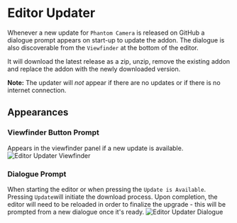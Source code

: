 
# Editor Updater
Whenever a new update for `Phantom Camera` is released on GitHub a dialogue prompt appears on start-up to update the addon.
The dialogue is also discoverable from the `Viewfinder` at the bottom of the editor.

It will download the latest release as a zip, unzip, remove the existing addon and replace the addon with the newly downloaded version.

**Note:** The updater will _not_ appear if there are no updates or if there is no internet connection. 

## Appearances

### Viewfinder Button Prompt
Appears in the viewfinder panel if a new update is available.
![Editor Updater Viewfinder](./assets/editor-updater/editor-updater-viewfinder.png)

### Dialogue Prompt
When starting the editor or when pressing the `Update is Available`.<br>
Pressing `Update`will initiate the download process. Upon completion, the editor will need to be reloaded in order to finalize the upgrade - this will be prompted from a new dialogue once it's ready.
![Editor Updater Dialogue](./assets/editor-updater/editor-updater-dialog.png)